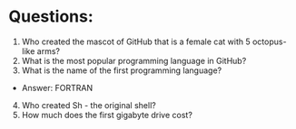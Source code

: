 # Questions:
1. Who created the mascot of GitHub that is a female cat with 5 octopus-like arms?
2. What is the most popular programming language in GitHub?
3. What is the name of the first programming language?
- Answer: FORTRAN
4. Who created Sh - the original shell?
5. How much does the first gigabyte drive cost?
